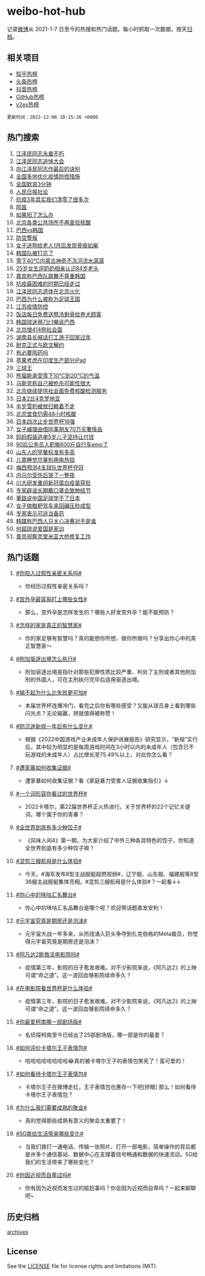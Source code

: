 # weibo-hot-hub

记录[微博](https://www.weibo.com)从 2021-1-7 日至今的热搜和热门话题。每小时抓取一次数据，按天[归档](archives)。

## 相关项目

- [知乎热榜](https://github.com/lonnyzhang423/zhihu-hot-hub)
- [头条热榜](https://github.com/lonnyzhang423/toutiao-hot-hub)
- [抖音热榜](https://github.com/lonnyzhang423/douyin-hot-hub)
- [GitHub热榜](https://github.com/lonnyzhang423/github-hot-hub)
- [v2ex热榜](https://github.com/lonnyzhang423/v2ex-hot-hub)


`更新时间：2022-12-06 10:15:26 +0800`

## 热门搜索

1. [江泽民同志永垂不朽](https://m.weibo.cn/search?containerid=100103type%3D1%26t%3D10%26q%3D%23%E6%B1%9F%E6%B3%BD%E6%B0%91%E5%90%8C%E5%BF%97%E6%B0%B8%E5%9E%82%E4%B8%8D%E6%9C%BD%23&stream_entry_id=51&isnewpage=1&extparam=seat%3D1%26cate%3D10103%26pos%3D0%26dgr%3D0%26c_type%3D51%26filter_type%3Drealtimehot%26display_time%3D1670292925%26pre_seqid%3D16702929249890258158117&luicode=10000011&lfid=106003type%253D25%2526t%253D3%2526disable_hot%253D1%2526filter_type%253Drealtimehot)
1. [江泽民同志追悼大会](https://m.weibo.cn/search?containerid=100103type%3D1%26t%3D10%26q%3D%23%E6%B1%9F%E6%B3%BD%E6%B0%91%E5%90%8C%E5%BF%97%E8%BF%BD%E6%82%BC%E5%A4%A7%E4%BC%9A%23&stream_entry_id=31&isnewpage=1&extparam=seat%3D1%26realpos%3D1%26q%3D%2523%25E6%25B1%259F%25E6%25B3%25BD%25E6%25B0%2591%25E5%2590%258C%25E5%25BF%2597%25E8%25BF%25BD%25E6%2582%25BC%25E5%25A4%25A7%25E4%25BC%259A%2523%26dgr%3D0%26filter_type%3Drealtimehot%26band_rank%3D1%26c_type%3D31%26pos%3D0%26lcate%3D5001%26flag%3D4%26cate%3D5001%26display_time%3D1670292925%26pre_seqid%3D16702929249890258158117&luicode=10000011&lfid=106003type%253D25%2526t%253D3%2526disable_hot%253D1%2526filter_type%253Drealtimehot)
1. [向江泽民同志作最后的诀别](https://m.weibo.cn/search?containerid=100103type%3D1%26t%3D10%26q%3D%23%E5%90%91%E6%B1%9F%E6%B3%BD%E6%B0%91%E5%90%8C%E5%BF%97%E4%BD%9C%E6%9C%80%E5%90%8E%E7%9A%84%E8%AF%80%E5%88%AB%23&stream_entry_id=31&isnewpage=1&extparam=seat%3D1%26realpos%3D2%26q%3D%2523%25E5%2590%2591%25E6%25B1%259F%25E6%25B3%25BD%25E6%25B0%2591%25E5%2590%258C%25E5%25BF%2597%25E4%25BD%259C%25E6%259C%2580%25E5%2590%258E%25E7%259A%2584%25E8%25AF%2580%25E5%2588%25AB%2523%26dgr%3D0%26filter_type%3Drealtimehot%26band_rank%3D2%26c_type%3D31%26pos%3D1%26lcate%3D5001%26flag%3D4%26cate%3D5001%26display_time%3D1670292925%26pre_seqid%3D16702929249890258158117&luicode=10000011&lfid=106003type%253D25%2526t%253D3%2526disable_hot%253D1%2526filter_type%253Drealtimehot)
1. [全国多地优化疫情防控措施](https://m.weibo.cn/search?containerid=100103type%3D1%26t%3D10%26q%3D%23%E5%85%A8%E5%9B%BD%E5%A4%9A%E5%9C%B0%E4%BC%98%E5%8C%96%E7%96%AB%E6%83%85%E9%98%B2%E6%8E%A7%E6%8E%AA%E6%96%BD%23&stream_entry_id=31&isnewpage=1&extparam=seat%3D1%26realpos%3D3%26q%3D%2523%25E5%2585%25A8%25E5%259B%25BD%25E5%25A4%259A%25E5%259C%25B0%25E4%25BC%2598%25E5%258C%2596%25E7%2596%25AB%25E6%2583%2585%25E9%2598%25B2%25E6%258E%25A7%25E6%258E%25AA%25E6%2596%25BD%2523%26dgr%3D0%26filter_type%3Drealtimehot%26band_rank%3D3%26c_type%3D31%26pos%3D2%26lcate%3D5001%26flag%3D0%26cate%3D5001%26display_time%3D1670292925%26pre_seqid%3D16702929249890258158117&luicode=10000011&lfid=106003type%253D25%2526t%253D3%2526disable_hot%253D1%2526filter_type%253Drealtimehot)
1. [全国默哀3分钟](https://m.weibo.cn/search?containerid=100103type%3D1%26t%3D10%26q%3D%23%E5%85%A8%E5%9B%BD%E9%BB%98%E5%93%803%E5%88%86%E9%92%9F%23&stream_entry_id=31&isnewpage=1&extparam=seat%3D1%26realpos%3D4%26q%3D%2523%25E5%2585%25A8%25E5%259B%25BD%25E9%25BB%2598%25E5%2593%25803%25E5%2588%2586%25E9%2592%259F%2523%26dgr%3D0%26filter_type%3Drealtimehot%26band_rank%3D4%26c_type%3D31%26pos%3D3%26lcate%3D5001%26flag%3D1%26cate%3D5001%26display_time%3D1670292925%26pre_seqid%3D16702929249890258158117&luicode=10000011&lfid=106003type%253D25%2526t%253D3%2526disable_hot%253D1%2526filter_type%253Drealtimehot)
1. [人民日报社论](https://m.weibo.cn/search?containerid=100103type%3D1%26t%3D10%26q%3D%23%E4%BA%BA%E6%B0%91%E6%97%A5%E6%8A%A5%E7%A4%BE%E8%AE%BA%23&stream_entry_id=31&isnewpage=1&extparam=seat%3D1%26realpos%3D5%26q%3D%2523%25E4%25BA%25BA%25E6%25B0%2591%25E6%2597%25A5%25E6%258A%25A5%25E7%25A4%25BE%25E8%25AE%25BA%2523%26dgr%3D0%26filter_type%3Drealtimehot%26band_rank%3D5%26c_type%3D31%26pos%3D4%26lcate%3D5001%26flag%3D2%26cate%3D5001%26display_time%3D1670292925%26pre_seqid%3D16702929249890258158117&luicode=10000011&lfid=106003type%253D25%2526t%253D3%2526disable_hot%253D1%2526filter_type%253Drealtimehot)
1. [抗疫3年其实我们清零了很多次](https://m.weibo.cn/search?containerid=100103type%3D1%26t%3D10%26q%3D%23%E6%8A%97%E7%96%AB3%E5%B9%B4%E5%85%B6%E5%AE%9E%E6%88%91%E4%BB%AC%E6%B8%85%E9%9B%B6%E4%BA%86%E5%BE%88%E5%A4%9A%E6%AC%A1%23&stream_entry_id=31&isnewpage=1&extparam=seat%3D1%26realpos%3D6%26q%3D%2523%25E6%258A%2597%25E7%2596%25AB3%25E5%25B9%25B4%25E5%2585%25B6%25E5%25AE%259E%25E6%2588%2591%25E4%25BB%25AC%25E6%25B8%2585%25E9%259B%25B6%25E4%25BA%2586%25E5%25BE%2588%25E5%25A4%259A%25E6%25AC%25A1%2523%26dgr%3D0%26filter_type%3Drealtimehot%26band_rank%3D6%26c_type%3D31%26pos%3D5%26lcate%3D5001%26flag%3D16%26cate%3D5001%26display_time%3D1670292925%26pre_seqid%3D16702929249890258158117&luicode=10000011&lfid=106003type%253D25%2526t%253D3%2526disable_hot%253D1%2526filter_type%253Drealtimehot)
1. [鸣笛](https://m.weibo.cn/search?containerid=100103type%3D1%26t%3D10%26q%3D%E9%B8%A3%E7%AC%9B&stream_entry_id=31&isnewpage=1&extparam=seat%3D1%26realpos%3D7%26q%3D%25E9%25B8%25A3%25E7%25AC%259B%26dgr%3D0%26filter_type%3Drealtimehot%26band_rank%3D7%26c_type%3D31%26pos%3D6%26lcate%3D5001%26flag%3D1%26cate%3D5001%26display_time%3D1670292925%26pre_seqid%3D16702929249890258158117&luicode=10000011&lfid=106003type%253D25%2526t%253D3%2526disable_hot%253D1%2526filter_type%253Drealtimehot)
1. [如果阳了怎么办](https://m.weibo.cn/search?containerid=100103type%3D1%26t%3D10%26q%3D%23%E5%A6%82%E6%9E%9C%E9%98%B3%E4%BA%86%E6%80%8E%E4%B9%88%E5%8A%9E%23&stream_entry_id=31&isnewpage=1&extparam=seat%3D1%26realpos%3D8%26q%3D%2523%25E5%25A6%2582%25E6%259E%259C%25E9%2598%25B3%25E4%25BA%2586%25E6%2580%258E%25E4%25B9%2588%25E5%258A%259E%2523%26dgr%3D0%26filter_type%3Drealtimehot%26band_rank%3D8%26c_type%3D31%26pos%3D7%26lcate%3D5001%26flag%3D16%26cate%3D5001%26display_time%3D1670292925%26pre_seqid%3D16702929249890258158117&luicode=10000011&lfid=106003type%253D25%2526t%253D3%2526disable_hot%253D1%2526filter_type%253Drealtimehot)
1. [北京各类公共场所不再查验核酸](https://m.weibo.cn/search?containerid=100103type%3D1%26t%3D10%26q%3D%23%E5%8C%97%E4%BA%AC%E5%90%84%E7%B1%BB%E5%85%AC%E5%85%B1%E5%9C%BA%E6%89%80%E4%B8%8D%E5%86%8D%E6%9F%A5%E9%AA%8C%E6%A0%B8%E9%85%B8%23&stream_entry_id=31&isnewpage=1&extparam=seat%3D1%26realpos%3D9%26q%3D%2523%25E5%258C%2597%25E4%25BA%25AC%25E5%2590%2584%25E7%25B1%25BB%25E5%2585%25AC%25E5%2585%25B1%25E5%259C%25BA%25E6%2589%2580%25E4%25B8%258D%25E5%2586%258D%25E6%259F%25A5%25E9%25AA%258C%25E6%25A0%25B8%25E9%2585%25B8%2523%26dgr%3D0%26filter_type%3Drealtimehot%26band_rank%3D9%26c_type%3D31%26pos%3D8%26lcate%3D5001%26flag%3D1%26cate%3D5001%26display_time%3D1670292925%26pre_seqid%3D16702929249890258158117&luicode=10000011&lfid=106003type%253D25%2526t%253D3%2526disable_hot%253D1%2526filter_type%253Drealtimehot)
1. [巴西vs韩国](https://m.weibo.cn/search?containerid=100103type%3D1%26t%3D10%26q%3D%23%E5%B7%B4%E8%A5%BFvs%E9%9F%A9%E5%9B%BD%23&stream_entry_id=31&isnewpage=1&extparam=seat%3D1%26realpos%3D10%26q%3D%2523%25E5%25B7%25B4%25E8%25A5%25BFvs%25E9%259F%25A9%25E5%259B%25BD%2523%26dgr%3D0%26filter_type%3Drealtimehot%26band_rank%3D10%26c_type%3D31%26pos%3D9%26lcate%3D5001%26flag%3D16%26cate%3D5001%26display_time%3D1670292925%26pre_seqid%3D16702929249890258158117&luicode=10000011&lfid=106003type%253D25%2526t%253D3%2526disable_hot%253D1%2526filter_type%253Drealtimehot)
1. [防空警报](https://m.weibo.cn/search?containerid=100103type%3D1%26t%3D10%26q%3D%23%E9%98%B2%E7%A9%BA%E8%AD%A6%E6%8A%A5%23&stream_entry_id=31&isnewpage=1&extparam=seat%3D1%26realpos%3D11%26q%3D%2523%25E9%2598%25B2%25E7%25A9%25BA%25E8%25AD%25A6%25E6%258A%25A5%2523%26dgr%3D0%26filter_type%3Drealtimehot%26band_rank%3D11%26c_type%3D31%26pos%3D10%26lcate%3D5001%26flag%3D1%26cate%3D5001%26display_time%3D1670292925%26pre_seqid%3D16702929249890258158117&luicode=10000011&lfid=106003type%253D25%2526t%253D3%2526disable_hot%253D1%2526filter_type%253Drealtimehot)
1. [女子送狗给老人1月后发现骨瘦如柴](https://m.weibo.cn/search?containerid=100103type%3D1%26t%3D10%26q%3D%23%E5%A5%B3%E5%AD%90%E9%80%81%E7%8B%97%E7%BB%99%E8%80%81%E4%BA%BA1%E6%9C%88%E5%90%8E%E5%8F%91%E7%8E%B0%E9%AA%A8%E7%98%A6%E5%A6%82%E6%9F%B4%23&stream_entry_id=31&isnewpage=1&extparam=seat%3D1%26realpos%3D12%26q%3D%2523%25E5%25A5%25B3%25E5%25AD%2590%25E9%2580%2581%25E7%258B%2597%25E7%25BB%2599%25E8%2580%2581%25E4%25BA%25BA1%25E6%259C%2588%25E5%2590%258E%25E5%258F%2591%25E7%258E%25B0%25E9%25AA%25A8%25E7%2598%25A6%25E5%25A6%2582%25E6%259F%25B4%2523%26dgr%3D0%26filter_type%3Drealtimehot%26band_rank%3D12%26c_type%3D31%26pos%3D11%26lcate%3D5001%26flag%3D0%26cate%3D5001%26display_time%3D1670292925%26pre_seqid%3D16702929249890258158117&luicode=10000011&lfid=106003type%253D25%2526t%253D3%2526disable_hot%253D1%2526filter_type%253Drealtimehot)
1. [韩国队被打花了](https://m.weibo.cn/search?containerid=100103type%3D1%26t%3D10%26q%3D%23%E9%9F%A9%E5%9B%BD%E9%98%9F%E8%A2%AB%E6%89%93%E8%8A%B1%E4%BA%86%23&stream_entry_id=31&isnewpage=1&extparam=seat%3D1%26realpos%3D13%26q%3D%2523%25E9%259F%25A9%25E5%259B%25BD%25E9%2598%259F%25E8%25A2%25AB%25E6%2589%2593%25E8%258A%25B1%25E4%25BA%2586%2523%26dgr%3D0%26filter_type%3Drealtimehot%26band_rank%3D13%26c_type%3D31%26pos%3D12%26lcate%3D5001%26flag%3D0%26cate%3D5001%26display_time%3D1670292925%26pre_seqid%3D16702929249890258158117&luicode=10000011&lfid=106003type%253D25%2526t%253D3%2526disable_hot%253D1%2526filter_type%253Drealtimehot)
1. [零下40°C内蒙古神奇不冻河流水潺潺](https://m.weibo.cn/search?containerid=100103type%3D1%26t%3D10%26q%3D%23%E9%9B%B6%E4%B8%8B40%C2%B0C%E5%86%85%E8%92%99%E5%8F%A4%E7%A5%9E%E5%A5%87%E4%B8%8D%E5%86%BB%E6%B2%B3%E6%B5%81%E6%B0%B4%E6%BD%BA%E6%BD%BA%23&stream_entry_id=31&isnewpage=1&extparam=seat%3D1%26realpos%3D14%26q%3D%2523%25E9%259B%25B6%25E4%25B8%258B40%25C2%25B0C%25E5%2586%2585%25E8%2592%2599%25E5%258F%25A4%25E7%25A5%259E%25E5%25A5%2587%25E4%25B8%258D%25E5%2586%25BB%25E6%25B2%25B3%25E6%25B5%2581%25E6%25B0%25B4%25E6%25BD%25BA%25E6%25BD%25BA%2523%26dgr%3D0%26filter_type%3Drealtimehot%26band_rank%3D14%26c_type%3D31%26pos%3D13%26lcate%3D5001%26flag%3D0%26cate%3D5001%26display_time%3D1670292925%26pre_seqid%3D16702929249890258158117&luicode=10000011&lfid=106003type%253D25%2526t%253D3%2526disable_hot%253D1%2526filter_type%253Drealtimehot)
1. [25岁女生逗奶奶相亲认识84岁老头](https://m.weibo.cn/search?containerid=100103type%3D1%26t%3D10%26q%3D%2325%E5%B2%81%E5%A5%B3%E7%94%9F%E9%80%97%E5%A5%B6%E5%A5%B6%E7%9B%B8%E4%BA%B2%E8%AE%A4%E8%AF%8684%E5%B2%81%E8%80%81%E5%A4%B4%23&stream_entry_id=31&isnewpage=1&extparam=seat%3D1%26realpos%3D15%26q%3D%252325%25E5%25B2%2581%25E5%25A5%25B3%25E7%2594%259F%25E9%2580%2597%25E5%25A5%25B6%25E5%25A5%25B6%25E7%259B%25B8%25E4%25BA%25B2%25E8%25AE%25A4%25E8%25AF%258684%25E5%25B2%2581%25E8%2580%2581%25E5%25A4%25B4%2523%26dgr%3D0%26filter_type%3Drealtimehot%26band_rank%3D15%26c_type%3D31%26pos%3D14%26lcate%3D5001%26flag%3D0%26cate%3D5001%26display_time%3D1670292925%26pre_seqid%3D16702929249890258158117&luicode=10000011&lfid=106003type%253D25%2526t%253D3%2526disable_hot%253D1%2526filter_type%253Drealtimehot)
1. [嘉宾称巴西队跳舞不尊重韩国](https://m.weibo.cn/search?containerid=100103type%3D1%26t%3D10%26q%3D%23%E5%98%89%E5%AE%BE%E7%A7%B0%E5%B7%B4%E8%A5%BF%E9%98%9F%E8%B7%B3%E8%88%9E%E4%B8%8D%E5%B0%8A%E9%87%8D%E9%9F%A9%E5%9B%BD%23&stream_entry_id=31&isnewpage=1&extparam=seat%3D1%26realpos%3D16%26q%3D%2523%25E5%2598%2589%25E5%25AE%25BE%25E7%25A7%25B0%25E5%25B7%25B4%25E8%25A5%25BF%25E9%2598%259F%25E8%25B7%25B3%25E8%2588%259E%25E4%25B8%258D%25E5%25B0%258A%25E9%2587%258D%25E9%259F%25A9%25E5%259B%25BD%2523%26dgr%3D0%26filter_type%3Drealtimehot%26band_rank%3D16%26c_type%3D31%26pos%3D15%26lcate%3D5001%26flag%3D1%26cate%3D5001%26display_time%3D1670292925%26pre_seqid%3D16702929249890258158117&luicode=10000011&lfid=106003type%253D25%2526t%253D3%2526disable_hot%253D1%2526filter_type%253Drealtimehot)
1. [抗疫最困难的时期已经走过](https://m.weibo.cn/search?containerid=100103type%3D1%26t%3D10%26q%3D%23%E6%8A%97%E7%96%AB%E6%9C%80%E5%9B%B0%E9%9A%BE%E7%9A%84%E6%97%B6%E6%9C%9F%E5%B7%B2%E7%BB%8F%E8%B5%B0%E8%BF%87%23&stream_entry_id=31&isnewpage=1&extparam=seat%3D1%26realpos%3D17%26q%3D%2523%25E6%258A%2597%25E7%2596%25AB%25E6%259C%2580%25E5%259B%25B0%25E9%259A%25BE%25E7%259A%2584%25E6%2597%25B6%25E6%259C%259F%25E5%25B7%25B2%25E7%25BB%258F%25E8%25B5%25B0%25E8%25BF%2587%2523%26dgr%3D0%26filter_type%3Drealtimehot%26band_rank%3D17%26c_type%3D31%26pos%3D16%26lcate%3D5001%26flag%3D0%26cate%3D5001%26display_time%3D1670292925%26pre_seqid%3D16702929249890258158117&luicode=10000011&lfid=106003type%253D25%2526t%253D3%2526disable_hot%253D1%2526filter_type%253Drealtimehot)
1. [江泽民同志遗体在北京火化](https://m.weibo.cn/search?containerid=100103type%3D1%26t%3D10%26q%3D%23%E6%B1%9F%E6%B3%BD%E6%B0%91%E5%90%8C%E5%BF%97%E9%81%97%E4%BD%93%E5%9C%A8%E5%8C%97%E4%BA%AC%E7%81%AB%E5%8C%96%23&stream_entry_id=31&isnewpage=1&extparam=seat%3D1%26realpos%3D18%26q%3D%2523%25E6%25B1%259F%25E6%25B3%25BD%25E6%25B0%2591%25E5%2590%258C%25E5%25BF%2597%25E9%2581%2597%25E4%25BD%2593%25E5%259C%25A8%25E5%258C%2597%25E4%25BA%25AC%25E7%2581%25AB%25E5%258C%2596%2523%26dgr%3D0%26filter_type%3Drealtimehot%26band_rank%3D18%26c_type%3D31%26pos%3D17%26lcate%3D5001%26flag%3D2%26cate%3D5001%26display_time%3D1670292925%26pre_seqid%3D16702929249890258158117&luicode=10000011&lfid=106003type%253D25%2526t%253D3%2526disable_hot%253D1%2526filter_type%253Drealtimehot)
1. [巴西为什么被称为足球王国](https://m.weibo.cn/search?containerid=100103type%3D1%26t%3D10%26q%3D%23%E5%B7%B4%E8%A5%BF%E4%B8%BA%E4%BB%80%E4%B9%88%E8%A2%AB%E7%A7%B0%E4%B8%BA%E8%B6%B3%E7%90%83%E7%8E%8B%E5%9B%BD%23&stream_entry_id=31&isnewpage=1&extparam=seat%3D1%26realpos%3D19%26q%3D%2523%25E5%25B7%25B4%25E8%25A5%25BF%25E4%25B8%25BA%25E4%25BB%2580%25E4%25B9%2588%25E8%25A2%25AB%25E7%25A7%25B0%25E4%25B8%25BA%25E8%25B6%25B3%25E7%2590%2583%25E7%258E%258B%25E5%259B%25BD%2523%26dgr%3D0%26filter_type%3Drealtimehot%26band_rank%3D19%26c_type%3D31%26pos%3D18%26lcate%3D5001%26flag%3D1%26cate%3D5001%26display_time%3D1670292925%26pre_seqid%3D16702929249890258158117&luicode=10000011&lfid=106003type%253D25%2526t%253D3%2526disable_hot%253D1%2526filter_type%253Drealtimehot)
1. [江苏疫情防控](https://m.weibo.cn/search?containerid=100103type%3D1%26t%3D10%26q%3D%23%E6%B1%9F%E8%8B%8F%E7%96%AB%E6%83%85%E9%98%B2%E6%8E%A7%23&stream_entry_id=31&isnewpage=1&extparam=seat%3D1%26realpos%3D20%26q%3D%2523%25E6%25B1%259F%25E8%258B%258F%25E7%2596%25AB%25E6%2583%2585%25E9%2598%25B2%25E6%258E%25A7%2523%26dgr%3D0%26filter_type%3Drealtimehot%26band_rank%3D20%26c_type%3D31%26pos%3D19%26lcate%3D5001%26flag%3D0%26cate%3D5001%26display_time%3D1670292925%26pre_seqid%3D16702929249890258158117&luicode=10000011&lfid=106003type%253D25%2526t%253D3%2526disable_hot%253D1%2526filter_type%253Drealtimehot)
1. [饭店每日免费送熬汤剩骨给养犬顾客](https://m.weibo.cn/search?containerid=100103type%3D1%26t%3D10%26q%3D%23%E9%A5%AD%E5%BA%97%E6%AF%8F%E6%97%A5%E5%85%8D%E8%B4%B9%E9%80%81%E7%86%AC%E6%B1%A4%E5%89%A9%E9%AA%A8%E7%BB%99%E5%85%BB%E7%8A%AC%E9%A1%BE%E5%AE%A2%23&stream_entry_id=31&isnewpage=1&extparam=seat%3D1%26realpos%3D21%26q%3D%2523%25E9%25A5%25AD%25E5%25BA%2597%25E6%25AF%258F%25E6%2597%25A5%25E5%2585%258D%25E8%25B4%25B9%25E9%2580%2581%25E7%2586%25AC%25E6%25B1%25A4%25E5%2589%25A9%25E9%25AA%25A8%25E7%25BB%2599%25E5%2585%25BB%25E7%258A%25AC%25E9%25A1%25BE%25E5%25AE%25A2%2523%26dgr%3D0%26filter_type%3Drealtimehot%26band_rank%3D21%26c_type%3D31%26pos%3D20%26lcate%3D5001%26flag%3D1%26cate%3D5001%26display_time%3D1670292925%26pre_seqid%3D16702929249890258158117&luicode=10000011&lfid=106003type%253D25%2526t%253D3%2526disable_hot%253D1%2526filter_type%253Drealtimehot)
1. [韩国球迷用7比1嘲讽巴西](https://m.weibo.cn/search?containerid=100103type%3D1%26t%3D10%26q%3D%23%E9%9F%A9%E5%9B%BD%E7%90%83%E8%BF%B7%E7%94%A87%E6%AF%941%E5%98%B2%E8%AE%BD%E5%B7%B4%E8%A5%BF%23&stream_entry_id=31&isnewpage=1&extparam=seat%3D1%26realpos%3D22%26q%3D%2523%25E9%259F%25A9%25E5%259B%25BD%25E7%2590%2583%25E8%25BF%25B7%25E7%2594%25A87%25E6%25AF%25941%25E5%2598%25B2%25E8%25AE%25BD%25E5%25B7%25B4%25E8%25A5%25BF%2523%26dgr%3D0%26filter_type%3Drealtimehot%26band_rank%3D22%26c_type%3D31%26pos%3D21%26lcate%3D5001%26flag%3D2%26cate%3D5001%26display_time%3D1670292925%26pre_seqid%3D16702929249890258158117&luicode=10000011&lfid=106003type%253D25%2526t%253D3%2526disable_hot%253D1%2526filter_type%253Drealtimehot)
1. [北京增414例社会面](https://m.weibo.cn/search?containerid=100103type%3D1%26t%3D10%26q%3D%23%E5%8C%97%E4%BA%AC%E5%A2%9E414%E4%BE%8B%E7%A4%BE%E4%BC%9A%E9%9D%A2%23&stream_entry_id=31&isnewpage=1&extparam=seat%3D1%26realpos%3D23%26q%3D%2523%25E5%258C%2597%25E4%25BA%25AC%25E5%25A2%259E414%25E4%25BE%258B%25E7%25A4%25BE%25E4%25BC%259A%25E9%259D%25A2%2523%26dgr%3D0%26filter_type%3Drealtimehot%26band_rank%3D23%26c_type%3D31%26pos%3D22%26lcate%3D5001%26flag%3D1%26cate%3D5001%26display_time%3D1670292925%26pre_seqid%3D16702929249890258158117&luicode=10000011&lfid=106003type%253D25%2526t%253D3%2526disable_hot%253D1%2526filter_type%253Drealtimehot)
1. [湖南县长喊话打工游子回家过年](https://m.weibo.cn/search?containerid=100103type%3D1%26t%3D10%26q%3D%23%E6%B9%96%E5%8D%97%E5%8E%BF%E9%95%BF%E5%96%8A%E8%AF%9D%E6%89%93%E5%B7%A5%E6%B8%B8%E5%AD%90%E5%9B%9E%E5%AE%B6%E8%BF%87%E5%B9%B4%23&stream_entry_id=31&isnewpage=1&extparam=seat%3D1%26realpos%3D24%26q%3D%2523%25E6%25B9%2596%25E5%258D%2597%25E5%258E%25BF%25E9%2595%25BF%25E5%2596%258A%25E8%25AF%259D%25E6%2589%2593%25E5%25B7%25A5%25E6%25B8%25B8%25E5%25AD%2590%25E5%259B%259E%25E5%25AE%25B6%25E8%25BF%2587%25E5%25B9%25B4%2523%26dgr%3D0%26filter_type%3Drealtimehot%26band_rank%3D24%26c_type%3D31%26pos%3D23%26lcate%3D5001%26flag%3D1%26cate%3D5001%26display_time%3D1670292925%26pre_seqid%3D16702929249890258158117&luicode=10000011&lfid=106003type%253D25%2526t%253D3%2526disable_hot%253D1%2526filter_type%253Drealtimehot)
1. [耐克正式与欧文解约](https://m.weibo.cn/search?containerid=100103type%3D1%26t%3D10%26q%3D%23%E8%80%90%E5%85%8B%E6%AD%A3%E5%BC%8F%E4%B8%8E%E6%AC%A7%E6%96%87%E8%A7%A3%E7%BA%A6%23&stream_entry_id=31&isnewpage=1&extparam=seat%3D1%26realpos%3D25%26q%3D%2523%25E8%2580%2590%25E5%2585%258B%25E6%25AD%25A3%25E5%25BC%258F%25E4%25B8%258E%25E6%25AC%25A7%25E6%2596%2587%25E8%25A7%25A3%25E7%25BA%25A6%2523%26dgr%3D0%26filter_type%3Drealtimehot%26band_rank%3D25%26c_type%3D31%26pos%3D24%26lcate%3D5001%26flag%3D1%26cate%3D5001%26display_time%3D1670292925%26pre_seqid%3D16702929249890258158117&luicode=10000011&lfid=106003type%253D25%2526t%253D3%2526disable_hot%253D1%2526filter_type%253Drealtimehot)
1. [有必要囤药吗](https://m.weibo.cn/search?containerid=100103type%3D1%26t%3D10%26q%3D%23%E6%9C%89%E5%BF%85%E8%A6%81%E5%9B%A4%E8%8D%AF%E5%90%97%23&stream_entry_id=31&isnewpage=1&extparam=seat%3D1%26realpos%3D26%26q%3D%2523%25E6%259C%2589%25E5%25BF%2585%25E8%25A6%2581%25E5%259B%25A4%25E8%258D%25AF%25E5%2590%2597%2523%26dgr%3D0%26filter_type%3Drealtimehot%26band_rank%3D26%26c_type%3D31%26pos%3D25%26lcate%3D5001%26flag%3D0%26cate%3D5001%26display_time%3D1670292925%26pre_seqid%3D16702929249890258158117&luicode=10000011&lfid=106003type%253D25%2526t%253D3%2526disable_hot%253D1%2526filter_type%253Drealtimehot)
1. [苹果考虑在印度生产部分iPad](https://m.weibo.cn/search?containerid=100103type%3D1%26t%3D10%26q%3D%23%E8%8B%B9%E6%9E%9C%E8%80%83%E8%99%91%E5%9C%A8%E5%8D%B0%E5%BA%A6%E7%94%9F%E4%BA%A7%E9%83%A8%E5%88%86iPad%23&stream_entry_id=31&isnewpage=1&extparam=seat%3D1%26realpos%3D27%26q%3D%2523%25E8%258B%25B9%25E6%259E%259C%25E8%2580%2583%25E8%2599%2591%25E5%259C%25A8%25E5%258D%25B0%25E5%25BA%25A6%25E7%2594%259F%25E4%25BA%25A7%25E9%2583%25A8%25E5%2588%2586iPad%2523%26dgr%3D0%26filter_type%3Drealtimehot%26band_rank%3D27%26c_type%3D31%26pos%3D26%26lcate%3D5001%26flag%3D0%26cate%3D5001%26display_time%3D1670292925%26pre_seqid%3D16702929249890258158117&luicode=10000011&lfid=106003type%253D25%2526t%253D3%2526disable_hot%253D1%2526filter_type%253Drealtimehot)
1. [三球王](https://m.weibo.cn/search?containerid=100103type%3D1%26t%3D10%26q%3D%E4%B8%89%E7%90%83%E7%8E%8B&stream_entry_id=31&isnewpage=1&extparam=seat%3D1%26realpos%3D28%26q%3D%25E4%25B8%2589%25E7%2590%2583%25E7%258E%258B%26dgr%3D0%26filter_type%3Drealtimehot%26band_rank%3D28%26c_type%3D31%26pos%3D27%26lcate%3D5001%26flag%3D1%26cate%3D5001%26display_time%3D1670292925%26pre_seqid%3D16702929249890258158117&luicode=10000011&lfid=106003type%253D25%2526t%253D3%2526disable_hot%253D1%2526filter_type%253Drealtimehot)
1. [熊猫能承受零下10℃到20℃的气温](https://m.weibo.cn/search?containerid=100103type%3D1%26t%3D10%26q%3D%23%E7%86%8A%E7%8C%AB%E8%83%BD%E6%89%BF%E5%8F%97%E9%9B%B6%E4%B8%8B10%E2%84%83%E5%88%B020%E2%84%83%E7%9A%84%E6%B0%94%E6%B8%A9%23&stream_entry_id=31&isnewpage=1&extparam=seat%3D1%26realpos%3D29%26q%3D%2523%25E7%2586%258A%25E7%258C%25AB%25E8%2583%25BD%25E6%2589%25BF%25E5%258F%2597%25E9%259B%25B6%25E4%25B8%258B10%25E2%2584%2583%25E5%2588%25B020%25E2%2584%2583%25E7%259A%2584%25E6%25B0%2594%25E6%25B8%25A9%2523%26dgr%3D0%26filter_type%3Drealtimehot%26band_rank%3D29%26c_type%3D31%26pos%3D28%26lcate%3D5001%26flag%3D0%26cate%3D5001%26display_time%3D1670292925%26pre_seqid%3D16702929249890258158117&luicode=10000011&lfid=106003type%253D25%2526t%253D3%2526disable_hot%253D1%2526filter_type%253Drealtimehot)
1. [马斯克称自己被枪杀可能性很大](https://m.weibo.cn/search?containerid=100103type%3D1%26t%3D10%26q%3D%23%E9%A9%AC%E6%96%AF%E5%85%8B%E7%A7%B0%E8%87%AA%E5%B7%B1%E8%A2%AB%E6%9E%AA%E6%9D%80%E5%8F%AF%E8%83%BD%E6%80%A7%E5%BE%88%E5%A4%A7%23&stream_entry_id=31&isnewpage=1&extparam=seat%3D1%26realpos%3D30%26q%3D%2523%25E9%25A9%25AC%25E6%2596%25AF%25E5%2585%258B%25E7%25A7%25B0%25E8%2587%25AA%25E5%25B7%25B1%25E8%25A2%25AB%25E6%259E%25AA%25E6%259D%2580%25E5%258F%25AF%25E8%2583%25BD%25E6%2580%25A7%25E5%25BE%2588%25E5%25A4%25A7%2523%26dgr%3D0%26filter_type%3Drealtimehot%26band_rank%3D30%26c_type%3D31%26pos%3D29%26lcate%3D5001%26flag%3D0%26cate%3D5001%26display_time%3D1670292925%26pre_seqid%3D16702929249890258158117&luicode=10000011&lfid=106003type%253D25%2526t%253D3%2526disable_hot%253D1%2526filter_type%253Drealtimehot)
1. [北京继续提供社会面免费核酸检测服务](https://m.weibo.cn/search?containerid=100103type%3D1%26t%3D10%26q%3D%23%E5%8C%97%E4%BA%AC%E7%BB%A7%E7%BB%AD%E6%8F%90%E4%BE%9B%E7%A4%BE%E4%BC%9A%E9%9D%A2%E5%85%8D%E8%B4%B9%E6%A0%B8%E9%85%B8%E6%A3%80%E6%B5%8B%E6%9C%8D%E5%8A%A1%23&stream_entry_id=31&isnewpage=1&extparam=seat%3D1%26realpos%3D31%26q%3D%2523%25E5%258C%2597%25E4%25BA%25AC%25E7%25BB%25A7%25E7%25BB%25AD%25E6%258F%2590%25E4%25BE%259B%25E7%25A4%25BE%25E4%25BC%259A%25E9%259D%25A2%25E5%2585%258D%25E8%25B4%25B9%25E6%25A0%25B8%25E9%2585%25B8%25E6%25A3%2580%25E6%25B5%258B%25E6%259C%258D%25E5%258A%25A1%2523%26dgr%3D0%26filter_type%3Drealtimehot%26band_rank%3D31%26c_type%3D31%26pos%3D30%26lcate%3D5001%26flag%3D1%26cate%3D5001%26display_time%3D1670292925%26pre_seqid%3D16702929249890258158117&luicode=10000011&lfid=106003type%253D25%2526t%253D3%2526disable_hot%253D1%2526filter_type%253Drealtimehot)
1. [日本2比4克罗地亚](https://m.weibo.cn/search?containerid=100103type%3D1%26t%3D10%26q%3D%23%E6%97%A5%E6%9C%AC2%E6%AF%944%E5%85%8B%E7%BD%97%E5%9C%B0%E4%BA%9A%23&stream_entry_id=31&isnewpage=1&extparam=seat%3D1%26realpos%3D32%26q%3D%2523%25E6%2597%25A5%25E6%259C%25AC2%25E6%25AF%25944%25E5%2585%258B%25E7%25BD%2597%25E5%259C%25B0%25E4%25BA%259A%2523%26dgr%3D0%26filter_type%3Drealtimehot%26band_rank%3D32%26c_type%3D31%26pos%3D31%26lcate%3D5001%26flag%3D0%26cate%3D5001%26display_time%3D1670292925%26pre_seqid%3D16702929249890258158117&luicode=10000011&lfid=106003type%253D25%2526t%253D3%2526disable_hot%253D1%2526filter_type%253Drealtimehot)
1. [半岁雪豹被放归赖着不走](https://m.weibo.cn/search?containerid=100103type%3D1%26t%3D10%26q%3D%23%E5%8D%8A%E5%B2%81%E9%9B%AA%E8%B1%B9%E8%A2%AB%E6%94%BE%E5%BD%92%E8%B5%96%E7%9D%80%E4%B8%8D%E8%B5%B0%23&stream_entry_id=31&isnewpage=1&extparam=seat%3D1%26realpos%3D33%26q%3D%2523%25E5%258D%258A%25E5%25B2%2581%25E9%259B%25AA%25E8%25B1%25B9%25E8%25A2%25AB%25E6%2594%25BE%25E5%25BD%2592%25E8%25B5%2596%25E7%259D%2580%25E4%25B8%258D%25E8%25B5%25B0%2523%26dgr%3D0%26filter_type%3Drealtimehot%26band_rank%3D33%26c_type%3D31%26pos%3D32%26lcate%3D5001%26flag%3D1%26cate%3D5001%26display_time%3D1670292925%26pre_seqid%3D16702929249890258158117&luicode=10000011&lfid=106003type%253D25%2526t%253D3%2526disable_hot%253D1%2526filter_type%253Drealtimehot)
1. [北京堂食仍需48小时核酸](https://m.weibo.cn/search?containerid=100103type%3D1%26t%3D10%26q%3D%23%E5%8C%97%E4%BA%AC%E5%A0%82%E9%A3%9F%E4%BB%8D%E9%9C%8048%E5%B0%8F%E6%97%B6%E6%A0%B8%E9%85%B8%23&stream_entry_id=31&isnewpage=1&extparam=seat%3D1%26realpos%3D34%26q%3D%2523%25E5%258C%2597%25E4%25BA%25AC%25E5%25A0%2582%25E9%25A3%259F%25E4%25BB%258D%25E9%259C%258048%25E5%25B0%258F%25E6%2597%25B6%25E6%25A0%25B8%25E9%2585%25B8%2523%26dgr%3D0%26filter_type%3Drealtimehot%26band_rank%3D34%26c_type%3D31%26pos%3D33%26lcate%3D5001%26flag%3D1%26cate%3D5001%26display_time%3D1670292925%26pre_seqid%3D16702929249890258158117&luicode=10000011&lfid=106003type%253D25%2526t%253D3%2526disable_hot%253D1%2526filter_type%253Drealtimehot)
1. [日本四次止步世界杯16强](https://m.weibo.cn/search?containerid=100103type%3D1%26t%3D10%26q%3D%23%E6%97%A5%E6%9C%AC%E5%9B%9B%E6%AC%A1%E6%AD%A2%E6%AD%A5%E4%B8%96%E7%95%8C%E6%9D%AF16%E5%BC%BA%23&stream_entry_id=31&isnewpage=1&extparam=seat%3D1%26realpos%3D35%26q%3D%2523%25E6%2597%25A5%25E6%259C%25AC%25E5%259B%259B%25E6%25AC%25A1%25E6%25AD%25A2%25E6%25AD%25A5%25E4%25B8%2596%25E7%2595%258C%25E6%259D%25AF16%25E5%25BC%25BA%2523%26dgr%3D0%26filter_type%3Drealtimehot%26band_rank%3D35%26c_type%3D31%26pos%3D34%26lcate%3D5001%26flag%3D0%26cate%3D5001%26display_time%3D1670292925%26pre_seqid%3D16702929249890258158117&luicode=10000011&lfid=106003type%253D25%2526t%253D3%2526disable_hot%253D1%2526filter_type%253Drealtimehot)
1. [女子编理由借同事朋友70万买奢侈品](https://m.weibo.cn/search?containerid=100103type%3D1%26t%3D10%26q%3D%23%E5%A5%B3%E5%AD%90%E7%BC%96%E7%90%86%E7%94%B1%E5%80%9F%E5%90%8C%E4%BA%8B%E6%9C%8B%E5%8F%8B70%E4%B8%87%E4%B9%B0%E5%A5%A2%E4%BE%88%E5%93%81%23&stream_entry_id=31&isnewpage=1&extparam=seat%3D1%26realpos%3D36%26q%3D%2523%25E5%25A5%25B3%25E5%25AD%2590%25E7%25BC%2596%25E7%2590%2586%25E7%2594%25B1%25E5%2580%259F%25E5%2590%258C%25E4%25BA%258B%25E6%259C%258B%25E5%258F%258B70%25E4%25B8%2587%25E4%25B9%25B0%25E5%25A5%25A2%25E4%25BE%2588%25E5%2593%2581%2523%26dgr%3D0%26filter_type%3Drealtimehot%26band_rank%3D36%26c_type%3D31%26pos%3D35%26lcate%3D5001%26flag%3D0%26cate%3D5001%26display_time%3D1670292925%26pre_seqid%3D16702929249890258158117&luicode=10000011&lfid=106003type%253D25%2526t%253D3%2526disable_hot%253D1%2526filter_type%253Drealtimehot)
1. [妈妈假装逃单5岁儿子坚持让付钱](https://m.weibo.cn/search?containerid=100103type%3D1%26t%3D10%26q%3D%23%E5%A6%88%E5%A6%88%E5%81%87%E8%A3%85%E9%80%83%E5%8D%955%E5%B2%81%E5%84%BF%E5%AD%90%E5%9D%9A%E6%8C%81%E8%AE%A9%E4%BB%98%E9%92%B1%23&stream_entry_id=31&isnewpage=1&extparam=seat%3D1%26realpos%3D37%26q%3D%2523%25E5%25A6%2588%25E5%25A6%2588%25E5%2581%2587%25E8%25A3%2585%25E9%2580%2583%25E5%258D%25955%25E5%25B2%2581%25E5%2584%25BF%25E5%25AD%2590%25E5%259D%259A%25E6%258C%2581%25E8%25AE%25A9%25E4%25BB%2598%25E9%2592%25B1%2523%26dgr%3D0%26filter_type%3Drealtimehot%26band_rank%3D37%26c_type%3D31%26pos%3D36%26lcate%3D5001%26flag%3D0%26cate%3D5001%26display_time%3D1670292925%26pre_seqid%3D16702929249890258158117&luicode=10000011&lfid=106003type%253D25%2526t%253D3%2526disable_hot%253D1%2526filter_type%253Drealtimehot)
1. [90后公务员入职搬600斤自行车emo了](https://m.weibo.cn/search?containerid=100103type%3D1%26t%3D10%26q%3D%2390%E5%90%8E%E5%85%AC%E5%8A%A1%E5%91%98%E5%85%A5%E8%81%8C%E6%90%AC600%E6%96%A4%E8%87%AA%E8%A1%8C%E8%BD%A6emo%E4%BA%86%23&stream_entry_id=31&isnewpage=1&extparam=seat%3D1%26realpos%3D38%26q%3D%252390%25E5%2590%258E%25E5%2585%25AC%25E5%258A%25A1%25E5%2591%2598%25E5%2585%25A5%25E8%2581%258C%25E6%2590%25AC600%25E6%2596%25A4%25E8%2587%25AA%25E8%25A1%258C%25E8%25BD%25A6emo%25E4%25BA%2586%2523%26dgr%3D0%26filter_type%3Drealtimehot%26band_rank%3D38%26c_type%3D31%26pos%3D37%26lcate%3D5001%26flag%3D0%26cate%3D5001%26display_time%3D1670292925%26pre_seqid%3D16702929249890258158117&luicode=10000011&lfid=106003type%253D25%2526t%253D3%2526disable_hot%253D1%2526filter_type%253Drealtimehot)
1. [山东人的早餐标准有多高](https://m.weibo.cn/search?containerid=100103type%3D1%26t%3D10%26q%3D%23%E5%B1%B1%E4%B8%9C%E4%BA%BA%E7%9A%84%E6%97%A9%E9%A4%90%E6%A0%87%E5%87%86%E6%9C%89%E5%A4%9A%E9%AB%98%23&stream_entry_id=31&isnewpage=1&extparam=seat%3D1%26realpos%3D39%26q%3D%2523%25E5%25B1%25B1%25E4%25B8%259C%25E4%25BA%25BA%25E7%259A%2584%25E6%2597%25A9%25E9%25A4%2590%25E6%25A0%2587%25E5%2587%2586%25E6%259C%2589%25E5%25A4%259A%25E9%25AB%2598%2523%26dgr%3D0%26filter_type%3Drealtimehot%26band_rank%3D39%26c_type%3D31%26pos%3D38%26lcate%3D5001%26flag%3D1%26cate%3D5001%26display_time%3D1670292925%26pre_seqid%3D16702929249890258158117&luicode=10000011&lfid=106003type%253D25%2526t%253D3%2526disable_hot%253D1%2526filter_type%253Drealtimehot)
1. [儿童睡觉尽量别用电热毯](https://m.weibo.cn/search?containerid=100103type%3D1%26t%3D10%26q%3D%23%E5%84%BF%E7%AB%A5%E7%9D%A1%E8%A7%89%E5%B0%BD%E9%87%8F%E5%88%AB%E7%94%A8%E7%94%B5%E7%83%AD%E6%AF%AF%23&stream_entry_id=31&isnewpage=1&extparam=seat%3D1%26realpos%3D40%26q%3D%2523%25E5%2584%25BF%25E7%25AB%25A5%25E7%259D%25A1%25E8%25A7%2589%25E5%25B0%25BD%25E9%2587%258F%25E5%2588%25AB%25E7%2594%25A8%25E7%2594%25B5%25E7%2583%25AD%25E6%25AF%25AF%2523%26dgr%3D0%26filter_type%3Drealtimehot%26band_rank%3D40%26c_type%3D31%26pos%3D39%26lcate%3D5001%26flag%3D0%26cate%3D5001%26display_time%3D1670292925%26pre_seqid%3D16702929249890258158117&luicode=10000011&lfid=106003type%253D25%2526t%253D3%2526disable_hot%253D1%2526filter_type%253Drealtimehot)
1. [梅西预测4支球队世界杯夺冠](https://m.weibo.cn/search?containerid=100103type%3D1%26t%3D10%26q%3D%23%E6%A2%85%E8%A5%BF%E9%A2%84%E6%B5%8B4%E6%94%AF%E7%90%83%E9%98%9F%E4%B8%96%E7%95%8C%E6%9D%AF%E5%A4%BA%E5%86%A0%23&stream_entry_id=31&isnewpage=1&extparam=seat%3D1%26realpos%3D41%26q%3D%2523%25E6%25A2%2585%25E8%25A5%25BF%25E9%25A2%2584%25E6%25B5%258B4%25E6%2594%25AF%25E7%2590%2583%25E9%2598%259F%25E4%25B8%2596%25E7%2595%258C%25E6%259D%25AF%25E5%25A4%25BA%25E5%2586%25A0%2523%26dgr%3D0%26filter_type%3Drealtimehot%26band_rank%3D41%26c_type%3D31%26pos%3D40%26lcate%3D5001%26flag%3D0%26cate%3D5001%26display_time%3D1670292925%26pre_seqid%3D16702929249890258158117&luicode=10000011&lfid=106003type%253D25%2526t%253D3%2526disable_hot%253D1%2526filter_type%253Drealtimehot)
1. [内马尔受伤后哭了一整夜](https://m.weibo.cn/search?containerid=100103type%3D1%26t%3D10%26q%3D%23%E5%86%85%E9%A9%AC%E5%B0%94%E5%8F%97%E4%BC%A4%E5%90%8E%E5%93%AD%E4%BA%86%E4%B8%80%E6%95%B4%E5%A4%9C%23&stream_entry_id=31&isnewpage=1&extparam=seat%3D1%26realpos%3D42%26q%3D%2523%25E5%2586%2585%25E9%25A9%25AC%25E5%25B0%2594%25E5%258F%2597%25E4%25BC%25A4%25E5%2590%258E%25E5%2593%25AD%25E4%25BA%2586%25E4%25B8%2580%25E6%2595%25B4%25E5%25A4%259C%2523%26dgr%3D0%26filter_type%3Drealtimehot%26band_rank%3D42%26c_type%3D31%26pos%3D41%26lcate%3D5001%26flag%3D1%26cate%3D5001%26display_time%3D1670292925%26pre_seqid%3D16702929249890258158117&luicode=10000011&lfid=106003type%253D25%2526t%253D3%2526disable_hot%253D1%2526filter_type%253Drealtimehot)
1. [川大研发重组新冠蛋白疫苗获批](https://m.weibo.cn/search?containerid=100103type%3D1%26t%3D10%26q%3D%23%E5%B7%9D%E5%A4%A7%E7%A0%94%E5%8F%91%E9%87%8D%E7%BB%84%E6%96%B0%E5%86%A0%E8%9B%8B%E7%99%BD%E7%96%AB%E8%8B%97%E8%8E%B7%E6%89%B9%23&stream_entry_id=31&isnewpage=1&extparam=seat%3D1%26realpos%3D43%26q%3D%2523%25E5%25B7%259D%25E5%25A4%25A7%25E7%25A0%2594%25E5%258F%2591%25E9%2587%258D%25E7%25BB%2584%25E6%2596%25B0%25E5%2586%25A0%25E8%259B%258B%25E7%2599%25BD%25E7%2596%25AB%25E8%258B%2597%25E8%258E%25B7%25E6%2589%25B9%2523%26dgr%3D0%26filter_type%3Drealtimehot%26band_rank%3D43%26c_type%3D31%26pos%3D42%26lcate%3D5001%26flag%3D0%26cate%3D5001%26display_time%3D1670292925%26pre_seqid%3D16702929249890258158117&luicode=10000011&lfid=106003type%253D25%2526t%253D3%2526disable_hot%253D1%2526filter_type%253Drealtimehot)
1. [专家辟谣长期戴口罩会致肺结节](https://m.weibo.cn/search?containerid=100103type%3D1%26t%3D10%26q%3D%23%E4%B8%93%E5%AE%B6%E8%BE%9F%E8%B0%A3%E9%95%BF%E6%9C%9F%E6%88%B4%E5%8F%A3%E7%BD%A9%E4%BC%9A%E8%87%B4%E8%82%BA%E7%BB%93%E8%8A%82%23&stream_entry_id=31&isnewpage=1&extparam=seat%3D1%26realpos%3D44%26q%3D%2523%25E4%25B8%2593%25E5%25AE%25B6%25E8%25BE%259F%25E8%25B0%25A3%25E9%2595%25BF%25E6%259C%259F%25E6%2588%25B4%25E5%258F%25A3%25E7%25BD%25A9%25E4%25BC%259A%25E8%2587%25B4%25E8%2582%25BA%25E7%25BB%2593%25E8%258A%2582%2523%26dgr%3D0%26filter_type%3Drealtimehot%26band_rank%3D44%26c_type%3D31%26pos%3D43%26lcate%3D5001%26flag%3D1%26cate%3D5001%26display_time%3D1670292925%26pre_seqid%3D16702929249890258158117&luicode=10000011&lfid=106003type%253D25%2526t%253D3%2526disable_hot%253D1%2526filter_type%253Drealtimehot)
1. [董路说中国足球学不了日本](https://m.weibo.cn/search?containerid=100103type%3D1%26t%3D10%26q%3D%23%E8%91%A3%E8%B7%AF%E8%AF%B4%E4%B8%AD%E5%9B%BD%E8%B6%B3%E7%90%83%E5%AD%A6%E4%B8%8D%E4%BA%86%E6%97%A5%E6%9C%AC%23&stream_entry_id=31&isnewpage=1&extparam=seat%3D1%26realpos%3D45%26q%3D%2523%25E8%2591%25A3%25E8%25B7%25AF%25E8%25AF%25B4%25E4%25B8%25AD%25E5%259B%25BD%25E8%25B6%25B3%25E7%2590%2583%25E5%25AD%25A6%25E4%25B8%258D%25E4%25BA%2586%25E6%2597%25A5%25E6%259C%25AC%2523%26dgr%3D0%26filter_type%3Drealtimehot%26band_rank%3D45%26c_type%3D31%26pos%3D44%26lcate%3D5001%26flag%3D0%26cate%3D5001%26display_time%3D1670292925%26pre_seqid%3D16702929249890258158117&luicode=10000011&lfid=106003type%253D25%2526t%253D3%2526disable_hot%253D1%2526filter_type%253Drealtimehot)
1. [女子做糍粑驾车来回碾压秒成型](https://m.weibo.cn/search?containerid=100103type%3D1%26t%3D10%26q%3D%23%E5%A5%B3%E5%AD%90%E5%81%9A%E7%B3%8D%E7%B2%91%E9%A9%BE%E8%BD%A6%E6%9D%A5%E5%9B%9E%E7%A2%BE%E5%8E%8B%E7%A7%92%E6%88%90%E5%9E%8B%23&stream_entry_id=31&isnewpage=1&extparam=seat%3D1%26realpos%3D46%26q%3D%2523%25E5%25A5%25B3%25E5%25AD%2590%25E5%2581%259A%25E7%25B3%258D%25E7%25B2%2591%25E9%25A9%25BE%25E8%25BD%25A6%25E6%259D%25A5%25E5%259B%259E%25E7%25A2%25BE%25E5%258E%258B%25E7%25A7%2592%25E6%2588%2590%25E5%259E%258B%2523%26dgr%3D0%26filter_type%3Drealtimehot%26band_rank%3D46%26c_type%3D31%26pos%3D45%26lcate%3D5001%26flag%3D0%26cate%3D5001%26display_time%3D1670292925%26pre_seqid%3D16702929249890258158117&luicode=10000011&lfid=106003type%253D25%2526t%253D3%2526disable_hot%253D1%2526filter_type%253Drealtimehot)
1. [专家表示可适当备药](https://m.weibo.cn/search?containerid=100103type%3D1%26t%3D10%26q%3D%23%E4%B8%93%E5%AE%B6%E8%A1%A8%E7%A4%BA%E5%8F%AF%E9%80%82%E5%BD%93%E5%A4%87%E8%8D%AF%23&stream_entry_id=31&isnewpage=1&extparam=seat%3D1%26realpos%3D47%26q%3D%2523%25E4%25B8%2593%25E5%25AE%25B6%25E8%25A1%25A8%25E7%25A4%25BA%25E5%258F%25AF%25E9%2580%2582%25E5%25BD%2593%25E5%25A4%2587%25E8%258D%25AF%2523%26dgr%3D0%26filter_type%3Drealtimehot%26band_rank%3D47%26c_type%3D31%26pos%3D46%26lcate%3D5001%26flag%3D1%26cate%3D5001%26display_time%3D1670292925%26pre_seqid%3D16702929249890258158117&luicode=10000011&lfid=106003type%253D25%2526t%253D3%2526disable_hot%253D1%2526filter_type%253Drealtimehot)
1. [韩媒称巴西人只关心决赛对手是谁](https://m.weibo.cn/search?containerid=100103type%3D1%26t%3D10%26q%3D%23%E9%9F%A9%E5%AA%92%E7%A7%B0%E5%B7%B4%E8%A5%BF%E4%BA%BA%E5%8F%AA%E5%85%B3%E5%BF%83%E5%86%B3%E8%B5%9B%E5%AF%B9%E6%89%8B%E6%98%AF%E8%B0%81%23&stream_entry_id=31&isnewpage=1&extparam=seat%3D1%26realpos%3D48%26q%3D%2523%25E9%259F%25A9%25E5%25AA%2592%25E7%25A7%25B0%25E5%25B7%25B4%25E8%25A5%25BF%25E4%25BA%25BA%25E5%258F%25AA%25E5%2585%25B3%25E5%25BF%2583%25E5%2586%25B3%25E8%25B5%259B%25E5%25AF%25B9%25E6%2589%258B%25E6%2598%25AF%25E8%25B0%2581%2523%26dgr%3D0%26filter_type%3Drealtimehot%26band_rank%3D48%26c_type%3D31%26pos%3D47%26lcate%3D5001%26flag%3D0%26cate%3D5001%26display_time%3D1670292925%26pre_seqid%3D16702929249890258158117&luicode=10000011&lfid=106003type%253D25%2526t%253D3%2526disable_hot%253D1%2526filter_type%253Drealtimehot)
1. [何超琼说爱国是家训](https://m.weibo.cn/search?containerid=100103type%3D1%26t%3D10%26q%3D%23%E4%BD%95%E8%B6%85%E7%90%BC%E8%AF%B4%E7%88%B1%E5%9B%BD%E6%98%AF%E5%AE%B6%E8%AE%AD%23&stream_entry_id=31&isnewpage=1&extparam=seat%3D1%26realpos%3D49%26q%3D%2523%25E4%25BD%2595%25E8%25B6%2585%25E7%2590%25BC%25E8%25AF%25B4%25E7%2588%25B1%25E5%259B%25BD%25E6%2598%25AF%25E5%25AE%25B6%25E8%25AE%25AD%2523%26dgr%3D0%26filter_type%3Drealtimehot%26band_rank%3D49%26c_type%3D31%26pos%3D48%26lcate%3D5001%26flag%3D1%26cate%3D5001%26display_time%3D1670292925%26pre_seqid%3D16702929249890258158117&luicode=10000011&lfid=106003type%253D25%2526t%253D3%2526disable_hot%253D1%2526filter_type%253Drealtimehot)
1. [普京视察克里米亚大桥修复工作](https://m.weibo.cn/search?containerid=100103type%3D1%26t%3D10%26q%3D%23%E6%99%AE%E4%BA%AC%E8%A7%86%E5%AF%9F%E5%85%8B%E9%87%8C%E7%B1%B3%E4%BA%9A%E5%A4%A7%E6%A1%A5%E4%BF%AE%E5%A4%8D%E5%B7%A5%E4%BD%9C%23&stream_entry_id=31&isnewpage=1&extparam=seat%3D1%26realpos%3D50%26q%3D%2523%25E6%2599%25AE%25E4%25BA%25AC%25E8%25A7%2586%25E5%25AF%259F%25E5%2585%258B%25E9%2587%258C%25E7%25B1%25B3%25E4%25BA%259A%25E5%25A4%25A7%25E6%25A1%25A5%25E4%25BF%25AE%25E5%25A4%258D%25E5%25B7%25A5%25E4%25BD%259C%2523%26dgr%3D0%26filter_type%3Drealtimehot%26band_rank%3D50%26c_type%3D31%26pos%3D49%26lcate%3D5001%26flag%3D1%26cate%3D5001%26display_time%3D1670292925%26pre_seqid%3D16702929249890258158117&luicode=10000011&lfid=106003type%253D25%2526t%253D3%2526disable_hot%253D1%2526filter_type%253Drealtimehot)

## 热门话题

1. [#你陷入过假性亲密关系吗#](https://m.weibo.cn/search?containerid=231522type%3D1%26t%3D10%26q%3D%23%E4%BD%A0%E9%99%B7%E5%85%A5%E8%BF%87%E5%81%87%E6%80%A7%E4%BA%B2%E5%AF%86%E5%85%B3%E7%B3%BB%E5%90%97%23&stream_entry_id=128&isnewpage=1&extparam=seat%3D1%26c_type%3D128%26pos%3D1-0-0%26cate%3D5004%26lcate%3D5004%26dgr%3D0%26unitid%3D1669367741364%26display_time%3D1670292926%26pre_seqid%3D1670292926556045526183&luicode=10000011&lfid=231648_-_4)
    - 你经历过假性亲密关系吗？

1. [#宫外孕最容易盯上哪些女性#](https://m.weibo.cn/search?containerid=231522type%3D1%26t%3D10%26q%3D%23%E5%AE%AB%E5%A4%96%E5%AD%95%E6%9C%80%E5%AE%B9%E6%98%93%E7%9B%AF%E4%B8%8A%E5%93%AA%E4%BA%9B%E5%A5%B3%E6%80%A7%23&stream_entry_id=128&isnewpage=1&extparam=seat%3D1%26c_type%3D128%26pos%3D1-0-1%26cate%3D5004%26lcate%3D5004%26dgr%3D0%26unitid%3D1669420833596%26display_time%3D1670292926%26pre_seqid%3D1670292926556045526183&luicode=10000011&lfid=231648_-_4)
    - 那么，宫外孕是怎样发生的？哪些人好发宫外孕？能不能预防？

1. [#怎样的家是真正的智慧家#](https://m.weibo.cn/search?containerid=231522type%3D1%26t%3D10%26q%3D%23%E6%80%8E%E6%A0%B7%E7%9A%84%E5%AE%B6%E6%98%AF%E7%9C%9F%E6%AD%A3%E7%9A%84%E6%99%BA%E6%85%A7%E5%AE%B6%23&stream_entry_id=128&isnewpage=1&extparam=seat%3D1%26c_type%3D128%26pos%3D1-0-2%26cate%3D5004%26lcate%3D5004%26dgr%3D0%26unitid%3D1669372843340%26display_time%3D1670292926%26pre_seqid%3D1670292926556045526183&luicode=10000011&lfid=231648_-_4)
    - 你的家足够有智慧吗？真的能想你所想，做你所做吗？分享出你心中的真正智慧家～

1. [#附加驱逐出境怎么执行#](https://m.weibo.cn/search?containerid=231522type%3D1%26t%3D10%26q%3D%23%E9%99%84%E5%8A%A0%E9%A9%B1%E9%80%90%E5%87%BA%E5%A2%83%E6%80%8E%E4%B9%88%E6%89%A7%E8%A1%8C%23&stream_entry_id=128&isnewpage=1&extparam=seat%3D1%26c_type%3D128%26pos%3D1-0-3%26cate%3D5004%26lcate%3D5004%26dgr%3D0%26unitid%3D1669368039968%26display_time%3D1670292926%26pre_seqid%3D1670292926556045526183&luicode=10000011&lfid=231648_-_4)
    - 附加驱逐出境是指针对那些犯罪性质比较严重、判处了主刑或者其他附加刑的外国人，可在主刑执行完毕后适用驱逐出境。

1. [#输不起为什么比失败更可怕#](https://m.weibo.cn/search?containerid=231522type%3D1%26t%3D10%26q%3D%23%E8%BE%93%E4%B8%8D%E8%B5%B7%E4%B8%BA%E4%BB%80%E4%B9%88%E6%AF%94%E5%A4%B1%E8%B4%A5%E6%9B%B4%E5%8F%AF%E6%80%95%23&stream_entry_id=128&isnewpage=1&extparam=seat%3D1%26c_type%3D128%26pos%3D1-0-4%26cate%3D5004%26lcate%3D5004%26dgr%3D0%26unitid%3D1669294861541%26display_time%3D1670292926%26pre_seqid%3D1670292926556045526183&luicode=10000011&lfid=231648_-_4)
    - 本届世界杯连爆冷门，看完之后你有哪些感受？又能从球员身上看到哪些闪光点？无论输赢，拼就值得被称赞！

1. [#防沉迷新规一年后有什么变化#](https://m.weibo.cn/search?containerid=231522type%3D1%26t%3D10%26q%3D%23%E9%98%B2%E6%B2%89%E8%BF%B7%E6%96%B0%E8%A7%84%E4%B8%80%E5%B9%B4%E5%90%8E%E6%9C%89%E4%BB%80%E4%B9%88%E5%8F%98%E5%8C%96%23&stream_entry_id=128&isnewpage=1&extparam=seat%3D1%26c_type%3D128%26pos%3D1-0-5%26cate%3D5004%26lcate%3D5004%26dgr%3D0%26unitid%3D1669356649069%26display_time%3D1670292926%26pre_seqid%3D1670292926556045526183&luicode=10000011&lfid=231648_-_4)
    - 根据《2022中国游戏产业未成年人保护进展报告》研究显示，“新规”实行后，其中较为明显的是每周游戏时间在3小时以内的未成年人（包含已不玩游戏的未成年人）占比增长至75.49%以上，对此你怎么看？

1. [#遭家暴如何收集证据#](https://m.weibo.cn/search?containerid=231522type%3D1%26t%3D10%26q%3D%23%E9%81%AD%E5%AE%B6%E6%9A%B4%E5%A6%82%E4%BD%95%E6%94%B6%E9%9B%86%E8%AF%81%E6%8D%AE%23&stream_entry_id=128&isnewpage=1&extparam=seat%3D1%26c_type%3D128%26pos%3D1-0-6%26cate%3D5004%26lcate%3D5004%26dgr%3D0%26unitid%3D1669345555501%26display_time%3D1670292926%26pre_seqid%3D1670292926556045526183&luicode=10000011&lfid=231648_-_4)
    - 遭家暴如何收集证据？看《家庭暴力受害人证据收集指引》↓

1. [#一个词形容你看过的世界杯#](https://m.weibo.cn/search?containerid=231522type%3D1%26t%3D10%26q%3D%23%E4%B8%80%E4%B8%AA%E8%AF%8D%E5%BD%A2%E5%AE%B9%E4%BD%A0%E7%9C%8B%E8%BF%87%E7%9A%84%E4%B8%96%E7%95%8C%E6%9D%AF%23&stream_entry_id=128&isnewpage=1&extparam=seat%3D1%26c_type%3D128%26pos%3D1-0-7%26cate%3D5004%26lcate%3D5004%26dgr%3D0%26unitid%3D1669285854638%26display_time%3D1670292926%26pre_seqid%3D1670292926556045526183&luicode=10000011&lfid=231648_-_4)
    - 2022卡塔尔，第22届世界杯正火热进行。关于世界杯的22个记忆关键词，哪个属于你的青春？

1. [#全世界到底有多少种饺子#](https://m.weibo.cn/search?containerid=231522type%3D1%26t%3D10%26q%3D%23%E5%85%A8%E4%B8%96%E7%95%8C%E5%88%B0%E5%BA%95%E6%9C%89%E5%A4%9A%E5%B0%91%E7%A7%8D%E9%A5%BA%E5%AD%90%23&stream_entry_id=128&isnewpage=1&extparam=seat%3D1%26c_type%3D128%26pos%3D1-0-8%26cate%3D5004%26lcate%3D5004%26dgr%3D0%26unitid%3D1669296956450%26display_time%3D1670292926%26pre_seqid%3D1670292926556045526183&luicode=10000011&lfid=231648_-_4)
    - 《风味人间4》第一期，为大家介绍了中外三种各具特色的饺子，你知道全世界到底有多少种饺子嘛？

1. [#混剪三艘航母是什么体验#](https://m.weibo.cn/search?containerid=231522type%3D1%26t%3D10%26q%3D%23%E6%B7%B7%E5%89%AA%E4%B8%89%E8%89%98%E8%88%AA%E6%AF%8D%E6%98%AF%E4%BB%80%E4%B9%88%E4%BD%93%E9%AA%8C%23&stream_entry_id=128&isnewpage=1&extparam=seat%3D1%26c_type%3D128%26pos%3D1-0-9%26cate%3D5004%26lcate%3D5004%26dgr%3D0%26unitid%3D1669295156830%26display_time%3D1670292926%26pre_seqid%3D1670292926556045526183&luicode=10000011&lfid=231648_-_4)
    - 今天，#海军发布8型主战舰艇超燃视频#，辽宁舰、山东舰、福建舰等8型36艘主战舰艇集体亮相。#混剪三艘航母是什么体验#？一起看↓↓

1. [#你心中的咪咕汇名舞台#](https://m.weibo.cn/search?containerid=231522type%3D1%26t%3D10%26q%3D%23%E4%BD%A0%E5%BF%83%E4%B8%AD%E7%9A%84%E5%92%AA%E5%92%95%E6%B1%87%E5%90%8D%E8%88%9E%E5%8F%B0%23&stream_entry_id=128&isnewpage=1&extparam=seat%3D1%26c_type%3D128%26pos%3D1-0-10%26cate%3D5004%26lcate%3D5004%26dgr%3D0%26unitid%3D1669438532191%26display_time%3D1670292926%26pre_seqid%3D1670292926556045526183&luicode=10000011&lfid=231648_-_4)
    - 你心中的咪咕汇名品舞台是哪个呢？欢迎带话题直发安利！

1. [#元宇宙究竟是期房还是泡沫#](https://m.weibo.cn/search?containerid=231522type%3D1%26t%3D10%26q%3D%23%E5%85%83%E5%AE%87%E5%AE%99%E7%A9%B6%E7%AB%9F%E6%98%AF%E6%9C%9F%E6%88%BF%E8%BF%98%E6%98%AF%E6%B3%A1%E6%B2%AB%23&stream_entry_id=128&isnewpage=1&extparam=seat%3D1%26c_type%3D128%26pos%3D1-0-11%26cate%3D5004%26lcate%3D5004%26dgr%3D0%26unitid%3D1669383046654%26display_time%3D1670292926%26pre_seqid%3D1670292926556045526183&luicode=10000011&lfid=231648_-_4)
    - 元宇宙大战一年多来，从热钱涌入巨头争夺到扎克伯格的Meta裁员，你觉得元宇宙究竟是期房还是泡沫？

1. [#阿凡达2能救活电影院吗#](https://m.weibo.cn/search?containerid=231522type%3D1%26t%3D10%26q%3D%23%E9%98%BF%E5%87%A1%E8%BE%BE2%E8%83%BD%E6%95%91%E6%B4%BB%E7%94%B5%E5%BD%B1%E9%99%A2%E5%90%97%23&stream_entry_id=128&isnewpage=1&extparam=seat%3D1%26c_type%3D128%26pos%3D1-0-12%26cate%3D5004%26lcate%3D5004%26dgr%3D0%26unitid%3D1669347353531%26display_time%3D1670292926%26pre_seqid%3D1670292926556045526183&luicode=10000011&lfid=231648_-_4)
    - 疫情第三年，影院的日子愈发艰难。对不少影院来说，《阿凡达2》的上映可谓“命之道”。这一波回血够影院续命多久？

1. [#在电影院看世界杯是什么体验#](https://m.weibo.cn/search?containerid=231522type%3D1%26t%3D10%26q%3D%23%E5%9C%A8%E7%94%B5%E5%BD%B1%E9%99%A2%E7%9C%8B%E4%B8%96%E7%95%8C%E6%9D%AF%E6%98%AF%E4%BB%80%E4%B9%88%E4%BD%93%E9%AA%8C%23&stream_entry_id=128&isnewpage=1&extparam=seat%3D1%26c_type%3D128%26pos%3D1-0-13%26cate%3D5004%26lcate%3D5004%26dgr%3D0%26unitid%3D1669347351431%26display_time%3D1670292926%26pre_seqid%3D1670292926556045526183&luicode=10000011&lfid=231648_-_4)
    - 疫情第三年，影院的日子愈发艰难。对不少影院来说，《阿凡达2》的上映可谓“命之道”。这一波回血够影院续命多久？

1. [#你最爱柯南哪一部剧场版#](https://m.weibo.cn/search?containerid=231522type%3D1%26t%3D10%26q%3D%23%E4%BD%A0%E6%9C%80%E7%88%B1%E6%9F%AF%E5%8D%97%E5%93%AA%E4%B8%80%E9%83%A8%E5%89%A7%E5%9C%BA%E7%89%88%23&stream_entry_id=128&isnewpage=1&extparam=seat%3D1%26c_type%3D128%26pos%3D1-0-14%26cate%3D5004%26lcate%3D5004%26dgr%3D0%26unitid%3D1669345560976%26display_time%3D1670292926%26pre_seqid%3D1670292926556045526183&luicode=10000011&lfid=231648_-_4)
    - 名侦探柯南至今已经出了25部剧场版，哪一部是你的最爱？

1. [#如何评价卡塔尔王子表情包#](https://m.weibo.cn/search?containerid=231522type%3D1%26t%3D10%26q%3D%23%E5%A6%82%E4%BD%95%E8%AF%84%E4%BB%B7%E5%8D%A1%E5%A1%94%E5%B0%94%E7%8E%8B%E5%AD%90%E8%A1%A8%E6%83%85%E5%8C%85%23&stream_entry_id=128&isnewpage=1&extparam=seat%3D1%26c_type%3D128%26pos%3D1-0-15%26cate%3D5004%26lcate%3D5004%26dgr%3D0%26unitid%3D1669292759060%26display_time%3D1670292926%26pre_seqid%3D1670292926556045526183&luicode=10000011&lfid=231648_-_4)
    - 哈哈哈哈哈哈哈哈😂真的被卡塔尔王子的表情包笑死了！蛮可爱的！

1. [#如何看待卡塔尔王子表情包#](https://m.weibo.cn/search?containerid=231522type%3D1%26t%3D10%26q%3D%23%E5%A6%82%E4%BD%95%E7%9C%8B%E5%BE%85%E5%8D%A1%E5%A1%94%E5%B0%94%E7%8E%8B%E5%AD%90%E8%A1%A8%E6%83%85%E5%8C%85%23&stream_entry_id=128&isnewpage=1&extparam=seat%3D1%26c_type%3D128%26pos%3D1-0-16%26cate%3D5004%26lcate%3D5004%26dgr%3D0%26unitid%3D1669292456620%26display_time%3D1670292926%26pre_seqid%3D1670292926556045526183&luicode=10000011&lfid=231648_-_4)
    - 卡塔尔王子在微博走红，王子表情包也惠存一下吧[挤眼]
那么！如何看待卡塔尔王子表情包？

1. [#为什么我们需要成熟的聚会#](https://m.weibo.cn/search?containerid=231522type%3D1%26t%3D10%26q%3D%23%E4%B8%BA%E4%BB%80%E4%B9%88%E6%88%91%E4%BB%AC%E9%9C%80%E8%A6%81%E6%88%90%E7%86%9F%E7%9A%84%E8%81%9A%E4%BC%9A%23&stream_entry_id=128&isnewpage=1&extparam=seat%3D1%26c_type%3D128%26pos%3D1-0-17%26cate%3D5004%26lcate%3D5004%26dgr%3D0%26unitid%3D1669353363471%26display_time%3D1670292926%26pre_seqid%3D1670292926556045526183&luicode=10000011&lfid=231648_-_4)
    - 真的觉得那些成熟有意义的聚会太重要了！

1. [#5G能给生活带来哪些变化#](https://m.weibo.cn/search?containerid=231522type%3D1%26t%3D10%26q%3D%235G%E8%83%BD%E7%BB%99%E7%94%9F%E6%B4%BB%E5%B8%A6%E6%9D%A5%E5%93%AA%E4%BA%9B%E5%8F%98%E5%8C%96%23&stream_entry_id=128&isnewpage=1&extparam=seat%3D1%26c_type%3D128%26pos%3D1-0-18%26cate%3D5004%26lcate%3D5004%26dgr%3D0%26unitid%3D1669346463392%26display_time%3D1670292926%26pre_seqid%3D1670292926556045526183&luicode=10000011&lfid=231648_-_4)
    - 当我们拨打一通电话、传输一张照片、打开一部电影，简单操作的背后都是许多个通信基站、数据中心在支撑着信号畅通和数据的快速流动。5G给我们的生活带来了哪些变化？

1. [#你因近视而自卑过吗#](https://m.weibo.cn/search?containerid=231522type%3D1%26t%3D10%26q%3D%23%E4%BD%A0%E5%9B%A0%E8%BF%91%E8%A7%86%E8%80%8C%E8%87%AA%E5%8D%91%E8%BF%87%E5%90%97%23&stream_entry_id=128&isnewpage=1&extparam=seat%3D1%26c_type%3D128%26pos%3D1-0-19%26cate%3D5004%26lcate%3D5004%26dgr%3D0%26unitid%3D1669347057944%26display_time%3D1670292926%26pre_seqid%3D1670292926556045526183&luicode=10000011&lfid=231648_-_4)
    - 你有因为近视而发生过的尴尬事吗？你会因为近视而自卑吗？一起来聊聊吧~


## 历史归档

[archives](archives)

## License

See the [LICENSE](LICENSE) file for license rights and limitations (MIT).
